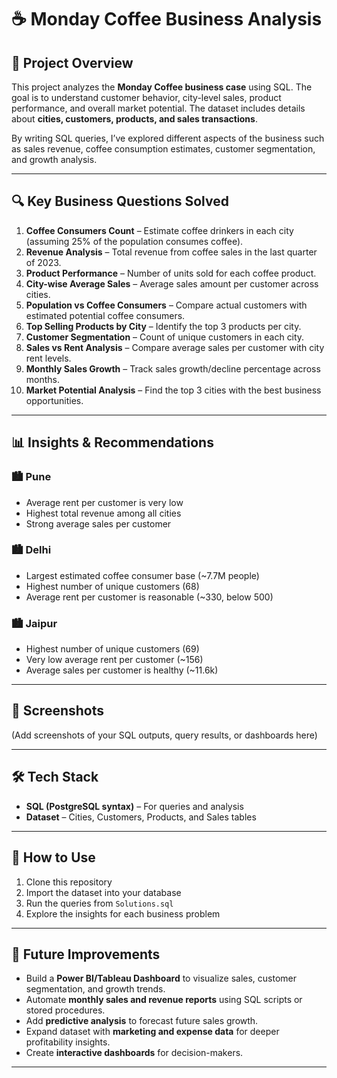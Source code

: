 # ☕ Monday Coffee Business Analysis

## 📌 Project Overview

This project analyzes the **Monday Coffee business case** using SQL. The goal is to understand customer behavior, city-level sales, product performance, and overall market potential. The dataset includes details about **cities, customers, products, and sales transactions**.

By writing SQL queries, I’ve explored different aspects of the business such as sales revenue, coffee consumption estimates, customer segmentation, and growth analysis.

---

## 🔍 Key Business Questions Solved

1. **Coffee Consumers Count** – Estimate coffee drinkers in each city (assuming 25% of the population consumes coffee).
2. **Revenue Analysis** – Total revenue from coffee sales in the last quarter of 2023.
3. **Product Performance** – Number of units sold for each coffee product.
4. **City-wise Average Sales** – Average sales amount per customer across cities.
5. **Population vs Coffee Consumers** – Compare actual customers with estimated potential coffee consumers.
6. **Top Selling Products by City** – Identify the top 3 products per city.
7. **Customer Segmentation** – Count of unique customers in each city.
8. **Sales vs Rent Analysis** – Compare average sales per customer with city rent levels.
9. **Monthly Sales Growth** – Track sales growth/decline percentage across months.
10. **Market Potential Analysis** – Find the top 3 cities with the best business opportunities.

---

## 📊 Insights & Recommendations

### 🏙️ Pune

* Average rent per customer is very low
* Highest total revenue among all cities
* Strong average sales per customer

### 🏙️ Delhi

* Largest estimated coffee consumer base (\~7.7M people)
* Highest number of unique customers (68)
* Average rent per customer is reasonable (\~330, below 500)

### 🏙️ Jaipur

* Highest number of unique customers (69)
* Very low average rent per customer (\~156)
* Average sales per customer is healthy (\~11.6k)

---

## 📸 Screenshots

(Add screenshots of your SQL outputs, query results, or dashboards here)

---

## 🛠️ Tech Stack

* **SQL (PostgreSQL syntax)** – For queries and analysis
* **Dataset** – Cities, Customers, Products, and Sales tables

---

## 🚀 How to Use

1. Clone this repository
2. Import the dataset into your database
3. Run the queries from `Solutions.sql`
4. Explore the insights for each business problem

---

## 🔮 Future Improvements

* Build a **Power BI/Tableau Dashboard** to visualize sales, customer segmentation, and growth trends.
* Automate **monthly sales and revenue reports** using SQL scripts or stored procedures.
* Add **predictive analysis** to forecast future sales growth.
* Expand dataset with **marketing and expense data** for deeper profitability insights.
* Create **interactive dashboards** for decision-makers.

---
